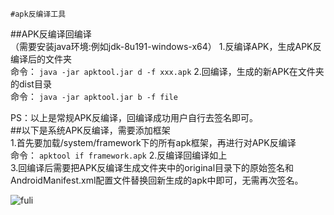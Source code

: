 ```
#apk反编译工具
```
##APK反编译回编译<br>
（需要安装java环境:例如jdk-8u191-windows-x64）
1.反编译APK，生成APK反编译后的文件夹<br>
命令：
`java -jar apktool.jar d -f xxx.apk`
2.回编译，生成的新APK在文件夹的dist目录<br>
命令：
`java -jar apktool.jar b -f file`



PS：以上是常规APK反编译，回编译成功用户自行去签名即可。  
##以下是系统APK反编译，需要添加框架<br>
1.首先要加载/system/framework下的所有apk框架，再进行对APK反编译<br>
命令：
`apktool if framework.apk` 
2.反编译回编译如上<br>
3.回编译后需要把APK反编译生成文件夹中的original目录下的原始签名和AndroidManifest.xml配置文件替换回新生成的apk中即可，无需再次签名。<br>

![fuli](https://www.baidu.com/img/bd_logo1.png)  

